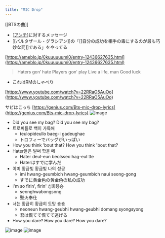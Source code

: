 ```yaml
---
title: "MIC Drop"
---
```


[[BTSの曲]]
- [[アンチ]](Hater)に対するメッセージ
- [[バルタザール・グラシアン]]の「[[自分の成功を相手の毒にするのが最も巧妙な罰]]である」をやってる

[https://ameblo.jp/0kuuuuuumi0/entry-12436627635.html](https://ameblo.jp/0kuuuuuumi0/entry-12436627635.html)
>  Haters gon’ hate
>  Players gon’ play
>  Live a life, man
>  Good luck
- これはRMのしゃべり


[https://www.youtube.com/watch?v=22RRaO5AuOo](https://www.youtube.com/watch?v=22RRaO5AuOo)

サビはこっち
[https://genius.com/Bts-mic-drop-lyrics](https://genius.com/Bts-mic-drop-lyrics)
![image](https://gyazo.com/88d3cbb837edda053990a3877477f5cd/thumb/1000)
- Did you see my bag? Did you see my bag?
- 트로피들로 백이 가득해
    - teulopideullo baeg-i gadeughae
    - トロフィーでバッグがいっぱい
- How you think 'bout that? How you think 'bout that?
- Hater들은 벌써 학을 떼
    - Hater deul-eun beolsseo hag-eul tte
    - Haterはすでに学んだ
- 이미 황금빛 황금빛 나의 성공
    - imi hwang-geumbich hwang-geumbich naui seong-gong
    - すでに黄金色の黄金色の私の成功
- I'm so firin', firin' 성화봉송
    - seonghwabongsong
    - 聖火奉仕
- 너는 황급히 황급히 도망 숑숑
    - neoneun hwang-geubhi hwang-geubhi domang syongsyong
    - 君は慌てて慌てて逃げる
- How you dare? How you dare? How you dare?

![image](https://gyazo.com/6f1db163fe09c58649f68deed0002f07/thumb/1000)
![image](https://gyazo.com/65e821fd1b341b6ec0a9ffcde08d77ad/thumb/1000)





